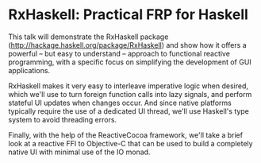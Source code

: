 # RxHaskell: Practical FRP for Haskell

This talk will demonstrate the RxHaskell package
(http://hackage.haskell.org/package/RxHaskell) and show how it offers a powerful
– but easy to understand – approach to functional reactive programming, with
a specific focus on simplifying the development of GUI applications.

RxHaskell makes it very easy to interleave imperative logic when desired, which
we'll use to turn foreign function calls into lazy signals, and perform stateful
UI updates when changes occur. And since native platforms typically require the
use of a dedicated UI thread, we'll use Haskell's type system to avoid threading
errors.

Finally, with the help of the ReactiveCocoa framework, we'll take a brief look
at a reactive FFI to Objective-C that can be used to build a completely native
UI with minimal use of the IO monad.
